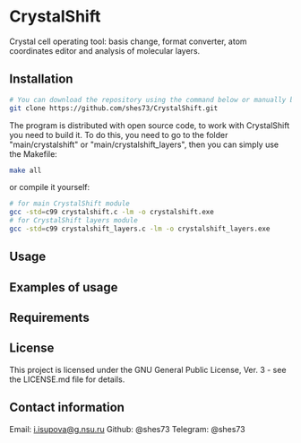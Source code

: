 # CrystalShift
Crystal cell operating tool: basis change, format converter, atom coordinates editor and analysis of molecular layers.

## Installation
```bash
# You can download the repository using the command below or manually by downloading the archive
git clone https://github.com/shes73/CrystalShift.git
```

The program is distributed with open source code, to work with CrystalShift you need to build it. To do this, you need to go to the folder "main/crystalshift" or "main/crystalshift_layers", then you can simply use the Makefile:
```bash
make all
```
or compile it yourself:
```bash
# for main CrystalShift module
gcc -std=c99 crystalshift.c -lm -o crystalshift.exe
# for CrystalShift layers module
gcc -std=c99 crystalshift_layers.c -lm -o crystalshift_layers.exe
```

## Usage

## Examples of usage

## Requirements

## License
This project is licensed under the GNU General Public License, Ver. 3 - see the LICENSE.md file for details.

## Contact information
Email: i.isupova@g.nsu.ru
Github: @shes73
Telegram: @shes73
